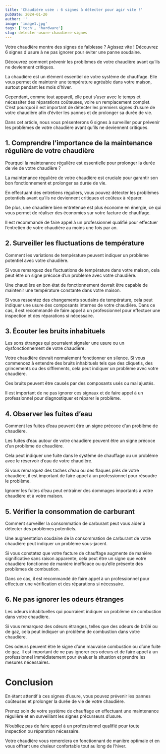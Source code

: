 ```yaml
---
title: 'Chaudière usée : 6 signes à détecter pour agir vite !'
pubDate: 2024-01-20
author: ''
image: 'image1.jpg'
tags: ['tech', 'hardware']
slug: detecter-usure-chaudiere-signes
---
```


Votre chaudière montre des signes de faiblesse ? Agissez vite ! Découvrez 6 signes d'usure à ne pas ignorer pour éviter une panne soudaine.

Découvrez comment prévenir les problèmes de votre chaudière avant qu’ils ne deviennent critiques.

La chaudière est un élément essentiel de votre système de chauffage. Elle vous permet de maintenir une température agréable dans votre maison, surtout pendant les mois d’hiver.

Cependant, comme tout appareil, elle peut s’user avec le temps et nécessiter des réparations coûteuses, voire un remplacement complet. C’est pourquoi il est important de détecter les premiers signes d’usure de votre chaudière afin d’éviter les pannes et de prolonger sa durée de vie.

Dans cet article, nous vous présenterons 6 signes à surveiller pour prévenir les problèmes de votre chaudière avant qu’ils ne deviennent critiques.

## 1. Comprendre l’importance de la maintenance régulière de votre chaudière

Pourquoi la maintenance régulière est essentielle pour prolonger la durée de vie de votre chaudière ?

La maintenance régulière de votre chaudière est cruciale pour garantir son bon fonctionnement et prolonger sa durée de vie.

En effectuant des entretiens réguliers, vous pouvez détecter les problèmes potentiels avant qu’ils ne deviennent critiques et coûteux à réparer.

De plus, une chaudière bien entretenue est plus économe en énergie, ce qui vous permet de réaliser des économies sur votre facture de chauffage.

Il est recommandé de faire appel à un professionnel qualifié pour effectuer l’entretien de votre chaudière au moins une fois par an.

## 2. Surveiller les fluctuations de température

Comment les variations de température peuvent indiquer un problème potentiel avec votre chaudière.

Si vous remarquez des fluctuations de température dans votre maison, cela peut être un signe précoce d’un problème avec votre chaudière.

Une chaudière en bon état de fonctionnement devrait être capable de maintenir une température constante dans votre maison.

Si vous ressentez des changements soudains de température, cela peut indiquer une usure des composants internes de votre chaudière. Dans ce cas, il est recommandé de faire appel à un professionnel pour effectuer une inspection et des réparations si nécessaire.

## 3. Écouter les bruits inhabituels

Les sons étranges qui pourraient signaler une usure ou un dysfonctionnement de votre chaudière.

Votre chaudière devrait normalement fonctionner en silence. Si vous commencez à entendre des bruits inhabituels tels que des cliquetis, des grincements ou des sifflements, cela peut indiquer un problème avec votre chaudière.

Ces bruits peuvent être causés par des composants usés ou mal ajustés.

Il est important de ne pas ignorer ces signaux et de faire appel à un professionnel pour diagnostiquer et réparer le problème.

## 4. Observer les fuites d’eau

Comment les fuites d’eau peuvent être un signe précoce d’un problème de chaudière.

Les fuites d’eau autour de votre chaudière peuvent être un signe précoce d’un problème de chaudière.

Cela peut indiquer une fuite dans le système de chauffage ou un problème avec le réservoir d’eau de votre chaudière.

Si vous remarquez des taches d’eau ou des flaques près de votre chaudière, il est important de faire appel à un professionnel pour résoudre le problème.

Ignorer les fuites d’eau peut entraîner des dommages importants à votre chaudière et à votre maison.

## 5. Vérifier la consommation de carburant

Comment surveiller la consommation de carburant peut vous aider à détecter des problèmes potentiels.

Une augmentation soudaine de la consommation de carburant de votre chaudière peut indiquer un problème sous-jacent.

Si vous constatez que votre facture de chauffage augmente de manière significative sans raison apparente, cela peut être un signe que votre chaudière fonctionne de manière inefficace ou qu’elle présente des problèmes de combustion.

Dans ce cas, il est recommandé de faire appel à un professionnel pour effectuer une vérification et des réparations si nécessaire.

## 6. Ne pas ignorer les odeurs étranges

Les odeurs inhabituelles qui pourraient indiquer un problème de combustion dans votre chaudière.

Si vous remarquez des odeurs étranges, telles que des odeurs de brûlé ou de gaz, cela peut indiquer un problème de combustion dans votre chaudière.

Ces odeurs peuvent être le signe d’une mauvaise combustion ou d’une fuite de gaz. Il est important de ne pas ignorer ces odeurs et de faire appel à un professionnel immédiatement pour évaluer la situation et prendre les mesures nécessaires.

# Conclusion

En étant attentif à ces signes d’usure, vous pouvez prévenir les pannes coûteuses et prolonger la durée de vie de votre chaudière.

Prenez soin de votre système de chauffage en effectuant une maintenance régulière et en surveillant les signes précurseurs d’usure.

N’oubliez pas de faire appel à un professionnel qualifié pour toute inspection ou réparation nécessaire.

Votre chaudière vous remerciera en fonctionnant de manière optimale et en vous offrant une chaleur confortable tout au long de l’hiver.